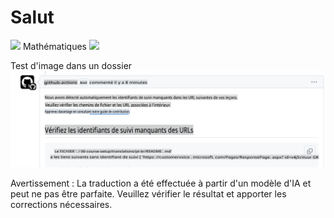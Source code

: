# Salut

![](../../translated_images/bicycle.75ceb85436a5fd95689b1ab01af6a4fb2d651060292a57601e0a24325699a28b.fr.png)
Mathématiques
![](../../translated_images/Math.d4f7a9c1b68ad1a1433162924c50ea0476da64c8555ae442eeffc6be36c2e1ad.fr.jpg)

Test d'image dans un dossier
![](../../translated_images/github-check-urls-missing-tracking-comment.a3941727b097b9d89a55576a7127f524df39caa5a20f5d170b000a95a07408bb.fr.png)


Avertissement : La traduction a été effectuée à partir d'un modèle d'IA et peut ne pas être parfaite. Veuillez vérifier le résultat et apporter les corrections nécessaires.